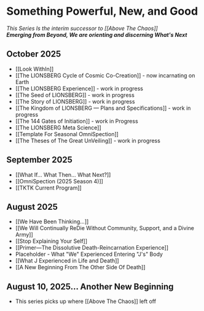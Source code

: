 # Something Powerful, New, and Good
*This Series Is the interim successor to [[Above The Chaos]]*  
***Emerging from Beyond, We are orienting and discerning What's Next***

## October 2025 

- [[Look WithIn]]  
- [[The LIONSBERG Cycle of Cosmic Co-Creation]] - now incarnating on Earth  
- [[The LIONSBERG Experience]] - work in progress  
- [[The Seed of LIONSBERG]] - work in progress 
- [[The Story of LIONSBERG]] - work in progress  
- [[The Kingdom of LIONSBERG — Plans and Specifications]] - work in progress  
- [[The 144 Gates of Initiation]] - work in Progress  
- [[The LIONSBERG Meta Science]]
- [[Template For Seasonal OmniSpection]]  
- [[The Theses of The Great UnVeiling]] - work in progress 

## September 2025

- [[What If... What Then... What Next?]]  
- [[OmniSpection (2025 Season 4)]]  
- [[TKTK Current Program]]  
## August 2025

- [[We Have Been Thinking...]]  
- [[We Will Continually ReDie Without Community, Support, and a Divine Army]]  
- [[Stop Explaining Your Self]]  
- [[Primer—The Dissolutive Death-Reincarnation Experience]]   
- Placeholder - What "We" Experienced Entering "J's" Body  
- [[What J Experienced in Life and Death]]   
- [[A New Beginning From The Other Side Of Death]]   

## August 10, 2025... Another New Beginning  

- This series picks up where [[Above The Chaos]] left off